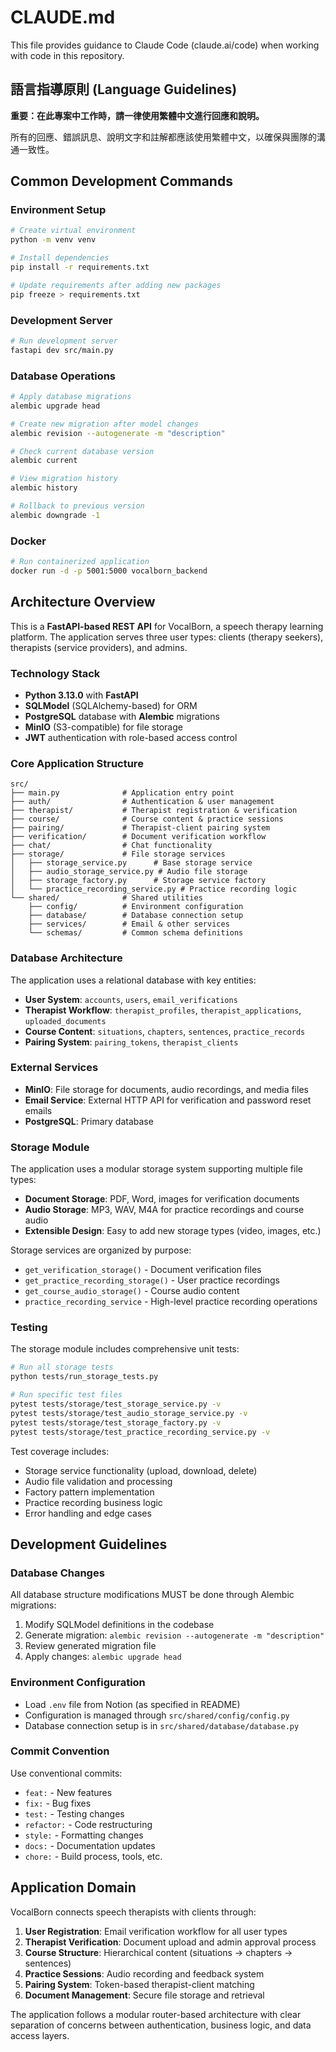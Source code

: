 # CLAUDE.md

This file provides guidance to Claude Code (claude.ai/code) when working with code in this repository.

## 語言指導原則 (Language Guidelines)

**重要：在此專案中工作時，請一律使用繁體中文進行回應和說明。**

所有的回應、錯誤訊息、說明文字和註解都應該使用繁體中文，以確保與團隊的溝通一致性。

## Common Development Commands

### Environment Setup
```bash
# Create virtual environment
python -m venv venv

# Install dependencies
pip install -r requirements.txt

# Update requirements after adding new packages
pip freeze > requirements.txt
```

### Development Server
```bash
# Run development server
fastapi dev src/main.py
```

### Database Operations
```bash
# Apply database migrations
alembic upgrade head

# Create new migration after model changes
alembic revision --autogenerate -m "description"

# Check current database version
alembic current

# View migration history
alembic history

# Rollback to previous version
alembic downgrade -1
```

### Docker
```bash
# Run containerized application
docker run -d -p 5001:5000 vocalborn_backend
```

## Architecture Overview

This is a **FastAPI-based REST API** for VocalBorn, a speech therapy learning platform. The application serves three user types: clients (therapy seekers), therapists (service providers), and admins.

### Technology Stack
- **Python 3.13.0** with **FastAPI**
- **SQLModel** (SQLAlchemy-based) for ORM
- **PostgreSQL** database with **Alembic** migrations
- **MinIO** (S3-compatible) for file storage
- **JWT** authentication with role-based access control

### Core Application Structure

```
src/
├── main.py              # Application entry point
├── auth/                # Authentication & user management
├── therapist/           # Therapist registration & verification
├── course/              # Course content & practice sessions
├── pairing/             # Therapist-client pairing system
├── verification/        # Document verification workflow
├── chat/                # Chat functionality
├── storage/             # File storage services
│   ├── storage_service.py      # Base storage service
│   ├── audio_storage_service.py # Audio file storage
│   ├── storage_factory.py      # Storage service factory
│   └── practice_recording_service.py # Practice recording logic
└── shared/              # Shared utilities
    ├── config/          # Environment configuration
    ├── database/        # Database connection setup
    ├── services/        # Email & other services
    └── schemas/         # Common schema definitions
```

### Database Architecture

The application uses a relational database with key entities:
- **User System**: `accounts`, `users`, `email_verifications`
- **Therapist Workflow**: `therapist_profiles`, `therapist_applications`, `uploaded_documents`
- **Course Content**: `situations`, `chapters`, `sentences`, `practice_records`
- **Pairing System**: `pairing_tokens`, `therapist_clients`

### External Services
- **MinIO**: File storage for documents, audio recordings, and media files
- **Email Service**: External HTTP API for verification and password reset emails
- **PostgreSQL**: Primary database

### Storage Module
The application uses a modular storage system supporting multiple file types:
- **Document Storage**: PDF, Word, images for verification documents
- **Audio Storage**: MP3, WAV, M4A for practice recordings and course audio
- **Extensible Design**: Easy to add new storage types (video, images, etc.)

Storage services are organized by purpose:
- `get_verification_storage()` - Document verification files
- `get_practice_recording_storage()` - User practice recordings
- `get_course_audio_storage()` - Course audio content
- `practice_recording_service` - High-level practice recording operations

### Testing
The storage module includes comprehensive unit tests:
```bash
# Run all storage tests
python tests/run_storage_tests.py

# Run specific test files
pytest tests/storage/test_storage_service.py -v
pytest tests/storage/test_audio_storage_service.py -v
pytest tests/storage/test_storage_factory.py -v
pytest tests/storage/test_practice_recording_service.py -v
```

Test coverage includes:
- Storage service functionality (upload, download, delete)
- Audio file validation and processing
- Factory pattern implementation
- Practice recording business logic
- Error handling and edge cases

## Development Guidelines

### Database Changes
All database structure modifications MUST be done through Alembic migrations:
1. Modify SQLModel definitions in the codebase
2. Generate migration: `alembic revision --autogenerate -m "description"`
3. Review generated migration file
4. Apply changes: `alembic upgrade head`

### Environment Configuration
- Load `.env` file from Notion (as specified in README)
- Configuration is managed through `src/shared/config/config.py`
- Database connection setup is in `src/shared/database/database.py`

### Commit Convention
Use conventional commits:
- `feat:` - New features
- `fix:` - Bug fixes
- `test:` - Testing changes
- `refactor:` - Code restructuring
- `style:` - Formatting changes
- `docs:` - Documentation updates
- `chore:` - Build process, tools, etc.

## Application Domain

VocalBorn connects speech therapists with clients through:
1. **User Registration**: Email verification workflow for all user types
2. **Therapist Verification**: Document upload and admin approval process
3. **Course Structure**: Hierarchical content (situations → chapters → sentences)
4. **Practice Sessions**: Audio recording and feedback system
5. **Pairing System**: Token-based therapist-client matching
6. **Document Management**: Secure file storage and retrieval

The application follows a modular router-based architecture with clear separation of concerns between authentication, business logic, and data access layers.